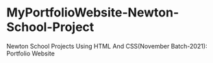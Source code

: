 # MyPortfolioWebsite-Newton-School-Project
Newton School Projects Using HTML And CSS(November Batch-2021): Portfolio Website
